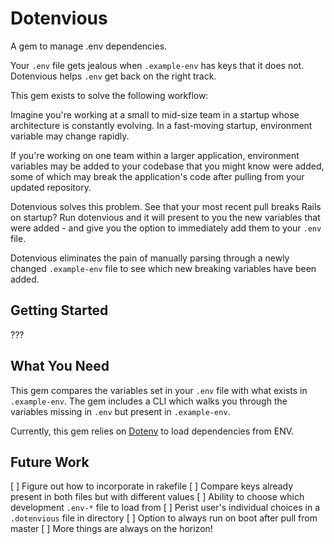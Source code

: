 # Dotenvious

A gem to manage .env dependencies.

Your `.env` file gets jealous when `.example-env` has keys that it does not. Dotenvious helps `.env` get back on the right track.

This gem exists to solve the following workflow:

Imagine you're working at a small to mid-size team in a startup whose architecture is constantly evolving. In a fast-moving startup, environment variable may change rapidly.

If you're working on one team within a larger application, environment variables may be added to your codebase that you might know were added, some of which may break the application's code after pulling from your updated repository.

Dotenvious solves this problem. See that your most recent pull breaks Rails on startup? Run dotenvious and it will present to you the new variables that were added - and give you the option to immediately add them to your `.env` file.

Dotenvious eliminates the pain of manually parsing through a newly changed `.example-env` file to see which new breaking variables have been added. 

## Getting Started

???

## What You Need

This gem compares the variables set in your `.env` file with what exists in `.example-env`. The gem includes a CLI which walks you through the variables missing in `.env` but present in `.example-env`.

Currently, this gem relies on [Dotenv](https://github.com/bkeepers/dotenv) to load dependencies from ENV.

## Future Work

[ ] Figure out how to incorporate in rakefile
[ ] Compare keys already present in both files but with different values
[ ] Ability to choose which development `.env-*` file to load from
[ ] Perist user's individual choices in a `.dotenvious` file in directory
[ ] Option to always run on boot after pull from master
[ ] More things are always on the horizon! 
